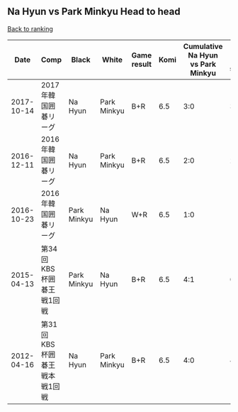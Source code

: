 ## Na Hyun vs Park Minkyu Head to head

[Back to ranking](../../index.md)




| **Date** | **Comp** | **Black** | **White** | **Game result** | **Komi** | **Cumulative Na Hyun vs Park Minkyu** | **Na Hyun streak** | **Park Minkyu streak** | 
| --- | --- | --- | --- | --- | --- | --- | --- | --- |
| 2017-10-14 | 2017年韓国囲碁リーグ | Na Hyun | Park Minkyu | B+R | 6.5 | 3:0 | 3 | 0 | 
| 2016-12-11 | 2016年韓国囲碁リーグ | Na Hyun | Park Minkyu | B+R | 6.5 | 2:0 | 2 | 0 | 
| 2016-10-23 | 2016年韓国囲碁リーグ | Park Minkyu | Na Hyun | W+R | 6.5 | 1:0 | 1 | 0 | 
| 2015-04-13 | 第34回KBS杯囲碁王戦1回戦 | Park Minkyu | Na Hyun | B+R | 6.5 | 4:1 | 0 | 1 | 
| 2012-04-16 | 第31回KBS杯囲碁王戦本戦1回戦 | Na Hyun | Park Minkyu | B+R | 6.5 | 4:0 | 4 | 0 |




